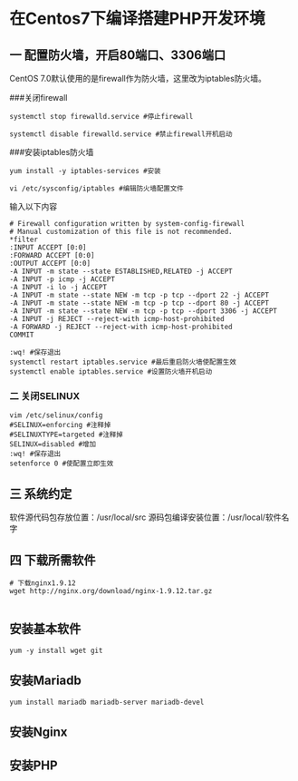 # 在Centos7下编译搭建PHP开发环境

## 一 配置防火墙，开启80端口、3306端口
CentOS 7.0默认使用的是firewall作为防火墙，这里改为iptables防火墙。

###关闭firewall

```
systemctl stop firewalld.service #停止firewall

systemctl disable firewalld.service #禁止firewall开机启动
```
###安装iptables防火墙
```
yum install -y iptables-services #安装

vi /etc/sysconfig/iptables #编辑防火墙配置文件
```
输入以下内容

```
# Firewall configuration written by system-config-firewall
# Manual customization of this file is not recommended.
*filter
:INPUT ACCEPT [0:0]
:FORWARD ACCEPT [0:0]
:OUTPUT ACCEPT [0:0]
-A INPUT -m state --state ESTABLISHED,RELATED -j ACCEPT
-A INPUT -p icmp -j ACCEPT
-A INPUT -i lo -j ACCEPT
-A INPUT -m state --state NEW -m tcp -p tcp --dport 22 -j ACCEPT
-A INPUT -m state --state NEW -m tcp -p tcp --dport 80 -j ACCEPT
-A INPUT -m state --state NEW -m tcp -p tcp --dport 3306 -j ACCEPT
-A INPUT -j REJECT --reject-with icmp-host-prohibited
-A FORWARD -j REJECT --reject-with icmp-host-prohibited
COMMIT
```
```
:wq! #保存退出
systemctl restart iptables.service #最后重启防火墙使配置生效
systemctl enable iptables.service #设置防火墙开机启动
```

### 二 关闭SELINUX

```
vim /etc/selinux/config
#SELINUX=enforcing #注释掉
#SELINUXTYPE=targeted #注释掉
SELINUX=disabled #增加
:wq! #保存退出
setenforce 0 #使配置立即生效
```

## 三 系统约定

软件源代码包存放位置：/usr/local/src
源码包编译安装位置：/usr/local/软件名字

## 四 下载所需软件
```
# 下载nginx1.9.12
wget http://nginx.org/download/nginx-1.9.12.tar.gz


```
## 安装基本软件

```
yum -y install wget git
```

## 安装Mariadb
```
yum install mariadb mariadb-server mariadb-devel
```

## 安装Nginx

## 安装PHP
